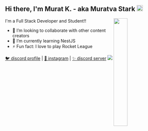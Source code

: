 <h2>Hi there, I'm Murat K. - aka Muratva Stark <img src="https://media.giphy.com/media/Q7LHmoFwVP6Yc1swZs/giphy.gif" height="20px"></h2>

<img width="30%" align="right" src="https://github-readme-stats.vercel.app/api?username=muratvastark&title_color=fff&icon_color=79ff97&text_color=9f9f9f&bg_color=151515&show_icons=true&hide_border=true&hide=issues&hide_title=true&border_radius=6&hide_rank=true">

I'm a Full Stack Developer and Student!!

- 👯 I’m looking to collaborate with other content creators
- 🎈 I’m currently learning NestJS
- ⚡ Fun fact: I love to play Rocket League

[🐦 discord profile](https://https://discord.com/users/470974660264067072) | [🏡 instagram](https://www.instagram.com/muratvastark) | [✨ discord server](https://discord.gg/RJK6AYBNBD) ![](https://komarev.com/ghpvc/?username=muratvastark)
